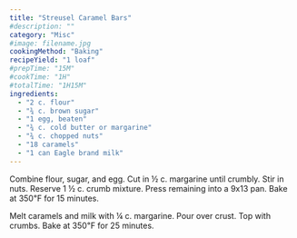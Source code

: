 ```yaml
---
title: "Streusel Caramel Bars"
#description: ""
category: "Misc"
#image: filename.jpg
cookingMethod: "Baking"
recipeYield: "1 loaf"
#prepTime: "15M"
#cookTime: "1H"
#totalTime: "1H15M"
ingredients:
  - "2 c. flour"
  - "¾ c. brown sugar"
  - "1 egg, beaten"
  - "¾ c. cold butter or margarine"
  - "¾ c. chopped nuts"
  - "18 caramels"
  - "1 can Eagle brand milk"
---
```


Combine flour, sugar, and egg. Cut in ½ c. margarine until crumbly.
Stir in nuts. Reserve 1 ½ c. crumb mixture. Press remaining into a 9x13 pan.
Bake at 350℉ for 15 minutes.

Melt caramels and milk with ¼ c. margarine. Pour over crust. Top with crumbs.
Bake at 350℉ for 25 minutes.
